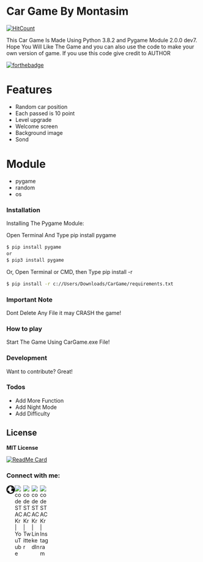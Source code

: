 # Car Game By Montasim

[![HitCount](http://hits.dwyl.com/montasimmamun/Car-Game.svg)](http://hits.dwyl.com/montasimmamun/Car-Game)

This Car Game Is Made Using Python 3.8.2 and Pygame Module 2.0.0 dev7. Hope You Will Like The Game and you can also use the code to make your own version of game. If you use this code give credit to AUTHOR

[![forthebadge](https://forthebadge.com/images/badges/built-with-love.svg)](https://forthebadge.com)

# Features

  - Random car position
  - Each passed is 10 point
  - Level upgrade
  - Welcome screen
  - Background image
  - Sond

 # Module

  - pygame
  - random
  - os

### Installation

Installing The Pygame Module:

Open Terminal And Type pip install pygame
```sh
$ pip install pygame
or
$ pip3 install pygame
```
Or, Open Terminal or CMD, then Type pip install -r <path to the game>

```sh
$ pip install -r c://Users/Downloads/CarGame/requirements.txt
```
### Important Note
Dont Delete Any File it may CRASH the game!

### How to play
Start The Game Using CarGame.exe File!

### Development

Want to contribute? Great!

### Todos

 - Add More Function
 - Add Night Mode
 - Add Difficulty

License
----

**MIT License**

[![ReadMe Card](https://github-readme-stats.vercel.app/api/pin/?username=montasimmamun&repo=Car-Game)](https://github.com/montasimmamun/Car-Game)

### Connect with me:

[<img align="left" alt="codeSTACKr.com" width="22px" src="https://raw.githubusercontent.com/iconic/open-iconic/master/svg/globe.svg" />][website]
[<img align="left" alt="codeSTACKr | YouTube" width="22px" src="https://cdn.jsdelivr.net/npm/simple-icons@v3/icons/youtube.svg" />][youtube]
[<img align="left" alt="codeSTACKr | Twitter" width="22px" src="https://cdn.jsdelivr.net/npm/simple-icons@v3/icons/twitter.svg" />][twitter]
[<img align="left" alt="codeSTACKr | LinkedIn" width="22px" src="https://cdn.jsdelivr.net/npm/simple-icons@v3/icons/linkedin.svg" />][linkedin]
[<img align="left" alt="codeSTACKr | Instagram" width="22px" src="https://cdn.jsdelivr.net/npm/simple-icons@v3/icons/instagram.svg" />][instagram]

[website]: https://montasimcv.000webhostapp.com/
[twitter]: https://twitter.com/montasimmamun
[youtube]: https://youtube.com/montasimmamun
[instagram]: https://instagram.com/montasimmamun
[linkedin]: https://linkedin.com/in/montasimmamun


